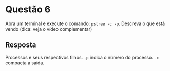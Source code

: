 # Questão 6
Abra um terminal e execute o comando: `pstree -c -p`. Descreva o que está vendo
(dica: veja o vídeo complementar)

## Resposta
Processos e seus respectivos filhos. `-p` indica o número do processo.
`-c` compacta a saída.
